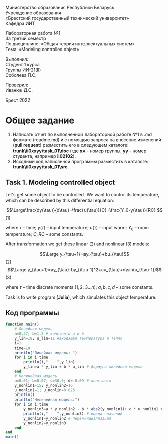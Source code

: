 Министерство образования Республики Беларусь <br/>
Учреждение образования <br/>
«Брестский государственный технический университет» <br/>
Кафедра ИИТ <br/>

Лабораторная работа №1 <br/>
За третий семестр <br/>
По дисциплине: «Общая теория интеллектуальных систем» <br/>
Тема: «Modeling controlled object» <br/>

Выполнил: <br/>
Студент 1 курса <br/>
Группы ИИ-21(II) <br/>
Соболева П.С. <br/>

Проверил: <br/>
Иванюк Д.С. <br/>

Брест 2022 <br/>

# Общее задание #
1. Написать отчет по выполненной лабораторной работе №1 в .md формате (readme.md) и с помощью запроса на внесение изменений (**pull request**) разместить его в следующем каталоге: **trunk\ii0xxyy\task_01\doc** (где **xx** - номер группы, **yy** - номер студента, например **ii02102**).
2. Исходный код написанной программы разместить в каталоге: **trunk\ii0xxyy\task_01\src**.

## Task 1. Modeling controlled object ##
Let's get some object to be controlled. We want to control its temperature, which can be described by this differential equation:

$$\Large\frac{dy(\tau)}{d\tau}=\frac{u(\tau)}{C}+\frac{Y_0-y(\tau)}{RC} $$ (1)

where $\tau$ – time; $y(\tau)$ – input temperature; $u(\tau)$ – input warm; $Y_0$ – room temperature; $C,RC$ – some constants.

After transformation we get these linear (2) and nonlinear (3) models:

$$\Large y_{\tau+1}=ay_{\tau}+bu_{\tau}$$ (2)
$$\Large y_{\tau+1}=ay_{\tau}-by_{\tau-1}^2+cu_{\tau}+d\sin(u_{\tau-1})$$ (3)

where $\tau$ – time discrete moments ($1,2,3{\dots}n$); $a,b,c,d$ – some constants.

Task is to write program (**Julia**), which simulates this object temperature.


## Код программы ##


``` julia
function main()   
    # Линейная модель
    a=0.27; b=1.7 # константы a и b
    y_lin=18; u_lin=11 #входящая температура и тепло
    i=1
    time=10 
    println("Линейная модель: ")
    for i in i:time 
        println(i,"    ",y_lin)
        y_lin=a * y_lin + b * u_lin # формула линейной модели
    end
    # Нелинейная модель
    a=0.01; b=0.07; c=30.5; d=-0.09 # константы
    y_nonlin1=15; y_nonlin2=16
    u_nonlin1=1; u_nonlin=0.025
    println()
    println("Нелинейная модель:")
    for i in i:time
        y_nonlin3=a * y_nonlin2 - b * abs2(y_nonlin1)+ c * u_nonlin1 + d * sin(u_nonlin)# формула нелинейной модели
        println(i,"    ",y_nonlin3) # вывод значений
        y_nonlin1=y_nonlin2 # переинициализация
        y_nonlin2=y_nonlin3
    end     
end
main()   
```